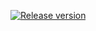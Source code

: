 <a href="https://github.com/guoyue2010/lxmusic/releases"><img src="https://img.shields.io/github/release/guoyue2010/lxmusic" alt="Release version"></a>
